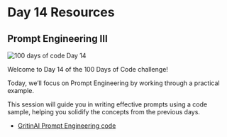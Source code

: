 # Day 14 Resources

## Prompt Engineering III

![100 days of code Day 14](../../Images/Day14.jpg)

Welcome to Day 14 of the 100 Days of Code challenge!

Today, we’ll focus on Prompt Engineering by working through a practical example. 

This session will guide you in writing effective prompts using a code sample, helping you solidify the concepts from the previous days.

- [GritinAI Prompt Engineering code](https://colab.research.google.com/drive/1TPQNqAwmyxFYetZaWu6CYAKluZfUN4Vs)
